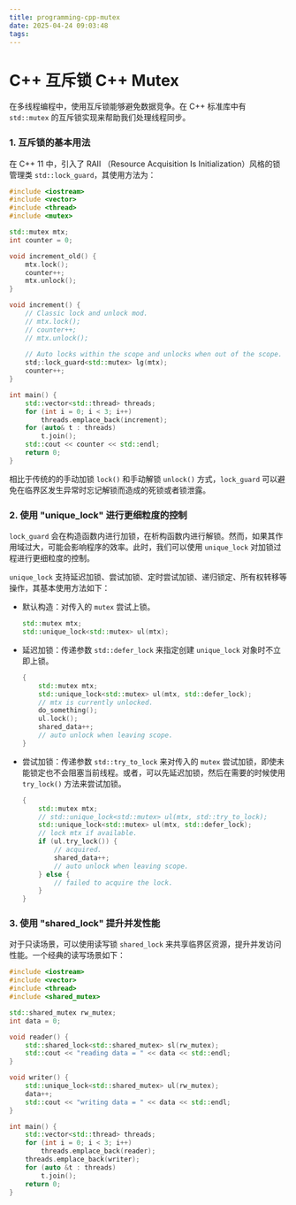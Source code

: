 ```yaml
---
title: programming-cpp-mutex
date: 2025-04-24 09:03:48
tags:
---
```


# C++ 互斥锁 C++ Mutex

在多线程编程中，使用互斥锁能够避免数据竞争。在 C++ 标准库中有 `std::mutex` 的互斥锁实现来帮助我们处理线程同步。



### 1. 互斥锁的基本用法

在 C++ 11 中，引入了 RAII （Resource Acquisition Is Initialization）风格的锁管理类 `std::lock_guard`，其使用方法为：

```c++
#include <iostream>
#include <vector>
#include <thread>
#include <mutex>

std::mutex mtx;
int counter = 0;

void increment_old() {
    mtx.lock();
    counter++;
    mtx.unlock();
}

void increment() {
    // Classic lock and unlock mod.
    // mtx.lock();
    // counter++;
    // mtx.unlock();
    
    // Auto locks within the scope and unlocks when out of the scope.
    std;:lock_guard<std::mutex> lg(mtx);
    counter++;
}

int main() {
    std::vector<std::thread> threads;
    for (int i = 0; i < 3; i++)
        threads.emplace_back(increment);
    for (auto& t : threads)
        t.join();
    std::cout << counter << std::endl;
    return 0;
}
```

相比于传统的的手动加锁 `lock()` 和手动解锁 `unlock()` 方式，`lock_guard` 可以避免在临界区发生异常时忘记解锁而造成的死锁或者锁泄露。



### 2. 使用 "unique_lock" 进行更细粒度的控制

`lock_guard` 会在构造函数内进行加锁，在析构函数内进行解锁。然而，如果其作用域过大，可能会影响程序的效率。此时，我们可以使用 `unique_lock` 对加锁过程进行更细粒度的控制。

`unique_lock` 支持延迟加锁、尝试加锁、定时尝试加锁、递归锁定、所有权转移等操作，其基本使用方法如下：

- 默认构造：对传入的 `mutex` 尝试上锁。

  ```c++
  std::mutex mtx;
  std::unique_lock<std::mutex> ul(mtx);
  ```

- 延迟加锁：传递参数 `std::defer_lock` 来指定创建 `unique_lock` 对象时不立即上锁。

  ```c++
  {
      std::mutex mtx;
      std::unique_lock<std::mutex> ul(mtx, std::defer_lock);
      // mtx is currently unlocked.
      do_something();
      ul.lock();
      shared_data++;
      // auto unlock when leaving scope.
  }
  ```

- 尝试加锁：传递参数 `std::try_to_lock` 来对传入的 `mutex`  尝试加锁，即使未能锁定也不会阻塞当前线程。或者，可以先延迟加锁，然后在需要的时候使用 `try_lock()` 方法来尝试加锁。

  ```c++
  {
      std::mutex mtx;
      // std::unique_lock<std::mutex> ul(mtx, std::try_to_lock);
      std::unique_lock<std::mutex> ul(mtx, std::defer_lock);
      // lock mtx if available.
      if (ul.try_lock()) {
          // acquired.
          shared_data++;
          // auto unlock when leaving scope.
      } else {
          // failed to acquire the lock.
      }
  }
  ```



### 3. 使用 "shared_lock" 提升并发性能

对于只读场景，可以使用读写锁 `shared_lock` 来共享临界区资源，提升并发访问性能。一个经典的读写场景如下：

```c++
#include <iostream>
#include <vector>
#include <thread>
#include <shared_mutex>

std::shared_mutex rw_mutex;
int data = 0;

void reader() {
    std::shared_lock<std::shared_mutex> sl(rw_mutex);
    std::cout << "reading data = " << data << std::endl;
}

void writer() {
    std::unique_lock<std::shared_mutex> ul(rw_mutex);
    data++;
    std::cout << "writing data = " << data << std::endl;
}

int main() {
    std::vector<std::thread> threads;
    for (int i = 0; i < 3; i++)
        threads.emplace_back(reader);
    threads.emplace_back(writer);
    for (auto &t : threads)
        t.join();
    return 0;
}
```

